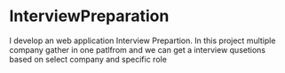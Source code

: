 # InterviewPreparation
I develop an web application Interview Prepartion. In this project multiple company gather in one patlfrom and  we can get a interview qusetions based on select company and specific role
